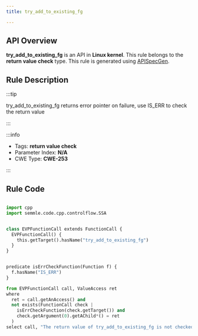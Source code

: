 ```yaml
---
title: try_add_to_existing_fg

---
```



## API Overview
**try_add_to_existing_fg** is an API in **Linux kernel**. This rule belongs to the **return value check** type. This rule is generated using [APISpecGen](../../tools/APISpecGen).
## Rule Description

:::tip

try_add_to_existing_fg returns error pointer on failure, use IS_ERR to check the return value

:::

:::info

- Tags: **return value check**
- Parameter Index: **N/A**
- CWE Type: **CWE-253**

:::

## Rule Code
```python

import cpp
import semmle.code.cpp.controlflow.SSA


class EVPFunctionCall extends FunctionCall {
  EVPFunctionCall() {
    this.getTarget().hasName("try_add_to_existing_fg")
  }
}


predicate isErrCheckFunction(Function f) {
  f.hasName("IS_ERR") 
}

from EVPFunctionCall call, ValueAccess ret
where
  ret = call.getAnAccess() and
  not exists(FunctionCall check |
    isErrCheckFunction(check.getTarget()) and
    check.getArgument(0).getAChild*() = ret
  )
select call, "The return value of try_add_to_existing_fg is not checked with IS_ERR."
    
```